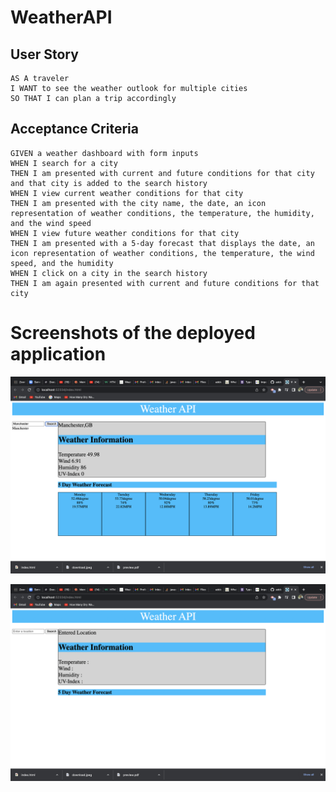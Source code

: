 # WeatherAPI
## User Story

```
AS A traveler
I WANT to see the weather outlook for multiple cities
SO THAT I can plan a trip accordingly
```

## Acceptance Criteria

```
GIVEN a weather dashboard with form inputs
WHEN I search for a city
THEN I am presented with current and future conditions for that city and that city is added to the search history
WHEN I view current weather conditions for that city
THEN I am presented with the city name, the date, an icon representation of weather conditions, the temperature, the humidity, and the wind speed
WHEN I view future weather conditions for that city
THEN I am presented with a 5-day forecast that displays the date, an icon representation of weather conditions, the temperature, the wind speed, and the humidity
WHEN I click on a city in the search history
THEN I am again presented with current and future conditions for that city

```
# Screenshots of the deployed application

![Image1](https://github.com/WinnieThomas/WeatherAPI/blob/main/assets/Images/Weather1.png?raw=true)

![Image2](https://github.com/WinnieThomas/WeatherAPI/blob/main/assets/Images/Weather2.png?raw=true)


